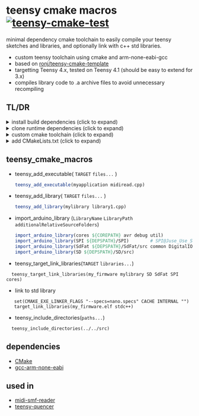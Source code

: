 # teensy cmake macros [![teensy-cmake-test](https://github.com/newdigate/teensy-cmake-macros/actions/workflows/test.yml/badge.svg)](https://github.com/newdigate/teensy-cmake-macros/actions/workflows/test.yml)
 minimal dependency cmake toolchain to easily compile your teensy sketches and libraries, and optionally link with c++ std libraries. 
* custom teensy toolchain using cmake and arm-none-eabi-gcc
* based on [ronj/teensy-cmake-template](https://github.com/ronj/teensy-cmake-template)
* targetting Teensy 4.x, tested on Teensy 4.1 (should be easy to extend for 3.x)
* compiles library code to .a archive files to avoid unnecessary recompiling

## TL/DR
<details>
  <summary>install build dependencies (click to expand) </summary>

 * [arm-none-eabi-gcc](https://developer.arm.com/tools-and-software/open-source-software/developer-tools/gnu-toolchain/gnu-rm/downloads)
 * [cmake](https://cmake.org/)
 * teensy-cmake-macros
   ```shell
   > git clone https://github.com/newdigate/teensy-cmake-macros.git
   > cd teensy-cmake-macros
   > mkdir cmake-build-debug
   > cd cmake-build-debug
   > cmake ..
   > sudo make install        
   ``` 
</details>

<details>
  <summary>clone runtime dependencies (click to expand) </summary>

  * clone necessary dependencies to a chosen location `${DEPSPATH}`

  ```shell
   > cd /home/nic/midi-smf-reader/deps
   > git clone https://github.com/PaulStoffregen/cores.git
   > git clone https://github.com/PaulStoffregen/Audio.git
   > git clone -b Juse_Use_SdFat https://github.com/PaulStoffregen/SD.git 
   > git clone https://github.com/PaulStoffregen/Wire.git
   > git clone https://github.com/PaulStoffregen/SPI.git
   > git clone https://github.com/PaulStoffregen/SerialFlash.git
   > git clone https://github.com/PaulStoffregen/arm_math.git
   > git clone https://github.com/greiman/SdFat.git
  ```
</details> 


<details>
  <summary>custom cmake toolchain (click to expand) </summary>

  * add a custom cmake toolchain file to your project `cmake/toolchains/teensy41.toolchain.cmake`

  ```cmake 
  set(TEENSY_VERSION 41 CACHE STRING "Set to the Teensy version corresponding to your board (40 or 41 allowed)" FORCE)
  set(CPU_CORE_SPEED 600000000 CACHE STRING "Set to 600000000, 24000000, 48000000, 72000000 or 96000000 to set CPU core speed" FORCE) # Derived variables
  set(COMPILERPATH "/opt/gcc-arm-none-eabi-9-2019-q4-major/bin/") 
  set(DEPSPATH "/home/nic/midi-smf-reader/deps")
  set(COREPATH "${DEPSPATH}/cores/teensy4/")
  find_package(teensy_cmake_macros)
  ``` 

  * update ```DEPSPATH```, ```COMPILERPATH``` and ```COREPATH``` to your dependencies folder, arm-none-eabi-gcc bin folder and path to teensy4 cores

</details>

<details>
  <summary>add CMakeLists.txt (click to expand) </summary>

  * create a ```CMakeLists.txt``` file in the root directory of your project
 
  ```cmake
  cmake_minimum_required(VERSION 3.5)
  project(midi_smf_reader C CXX)
  import_arduino_library(cores ${COREPATH} avr debug util)
  import_arduino_library(SPI ${DEPSPATH}/SPI)
  import_arduino_library(SdFat ${DEPSPATH}/SdFat/src common DigitalIO ExFatLib FatLib FsLib iostream SdCard SpiDriver)
  import_arduino_library(SD ${DEPSPATH}/SD/src)

  # add custom library
  teensy_add_library(my_teensy_library my_teensy_library.cpp)

  teensy_add_executable(my_firmware sketch.ino)
  teensy_target_link_libraries(my_firmware my_teensy_library SD SdFat SPI cores) # order is IMPORTANT because we are garbage collecting symbols --gc-collect

  # if you need to link to std library (using <Vector>, etc) 
  set(CMAKE_EXE_LINKER_FLAGS "--specs=nano.specs" CACHE INTERNAL "")
  target_link_libraries(my_firmware.elf stdc++)
  ```

</details>

## teensy_cmake_macros 
* teensy_add_executable( ```TARGET``` ```files...``` )
  ```cmake 
  teensy_add_executable(myapplication midiread.cpp)
  ``` 
* teensy_add_library( ```TARGET``` ```files...``` )
  ```cmake 
  teensy_add_library(mylibrary library1.cpp)
  ``` 
  
* import_arduino_library (```LibraryName``` ```LibraryPath``` ```additionalRelativeSourceFolders```)
  ```cmake 
  import_arduino_library(cores ${COREPATH} avr debug util)
  import_arduino_library(SPI ${DEPSPATH}/SPI)        # SPI@Juse_Use_SdFat
  import_arduino_library(SdFat ${DEPSPATH}/SdFat/src common DigitalIO ExFatLib FatLib FsLib iostream SdCard SpiDriver)
  import_arduino_library(SD ${DEPSPATH}/SD/src)  
  ```
* teensy_target_link_libraries(```TARGET``` ```libraries...```) 
```
  teensy_target_link_libraries(my_firmware mylibrary SD SdFat SPI cores)
```

* link to std library
``` 
   set(CMAKE_EXE_LINKER_FLAGS "--specs=nano.specs" CACHE INTERNAL "")
   target_link_libraries(my_firmware.elf stdc++)
```
 * teensy_include_directories(```paths...```)
 ``` 
   teensy_include_directories(../../src)
 ```

## dependencies
* [CMake](https://cmake.org)
* [gcc-arm-none-eabi](https://developer.arm.com/tools-and-software/open-source-software/developer-tools/gnu-toolchain/gnu-rm/downloads)
  


## used in
* [midi-smf-reader](https://github.com/newdigate/midi-smf-reader)
* [teensy-quencer](https://github.com/newdigate/teensy-quencer)
